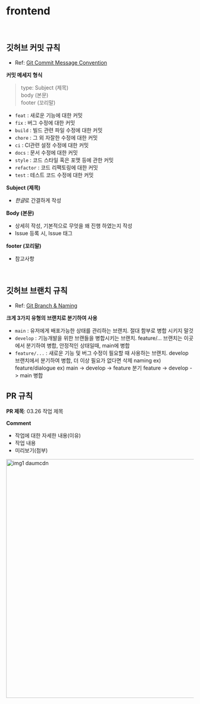 # frontend
<br/>

## 깃허브 커밋 규칙
- Ref: [Git Commit Message Convention](https://github.com/gyoogle/tech-interview-for-developer/blob/master/ETC/Git%20Commit%20Message%20Convention.md)

**커밋 메세지 형식**
> type: Subject (제목)
> <br/>
> body (본문)
> <br/>
> footer (꼬리말)

- `feat` : 새로운 기능에 대한 커밋
- `fix` : 버그 수정에 대한 커밋
- `build` : 빌드 관련 파일 수정에 대한 커밋
- `chore` : 그 외 자잘한 수정에 대한 커밋
- `ci` : CI관련 설정 수정에 대한 커밋
- `docs` : 문서 수정에 대한 커밋
- `style` : 코드 스타일 혹은 포맷 등에 관한 커밋
- `refactor` : 코드 리팩토링에 대한 커밋
- `test` : 테스트 코드 수정에 대한 커밋

**Subject (제목)**

- *한글*로 간결하게 작성

**Body (본문)**

- 상세히 작성, 기본적으로 무엇을 왜 진행 하였는지 작성
- Issue 등록 시, Issue 태그

**footer (꼬리말)**

- 참고사항

<br/>

## 깃허브 브랜치 규칙
- Ref: [Git Branch & Naming](https://ej-developer.tistory.com/75)

**크게 3가지 유형의 브랜치로 분기하여 사용**

- `main` : 유저에게 배포가능한 상태를 관리하는 브랜치. 절대 함부로 병합 시키지 말것
- `develop` : 기능개발을 위한 브랜들을 병합시키는 브랜치. feature/... 브랜치는 이곳에서 분기하여 병합, 안정적인 상태일때, main에 병합
- `feature/...` : 새로운 기능 및 버그 수정이 필요할 때 사용하는 브랜치. develop 브랜치에서 분기하여 병합, 더 이상 필요가 없다면 삭제 naming ex) feature/dialogue ex) main -> develop -> feature 분기 feature -> develop -> main 병합

## PR 규칙
**PR 제목**: 03.26 작업 제목

**Comment**

- 작업에 대한 자세한 내용(이유)
- 작업 내용
- 미리보기(첨부)
<img width="640" alt="img1 daumcdn" src="https://github.com/user-attachments/assets/feda2e1e-8965-46fc-8548-48fc970402c8" />
